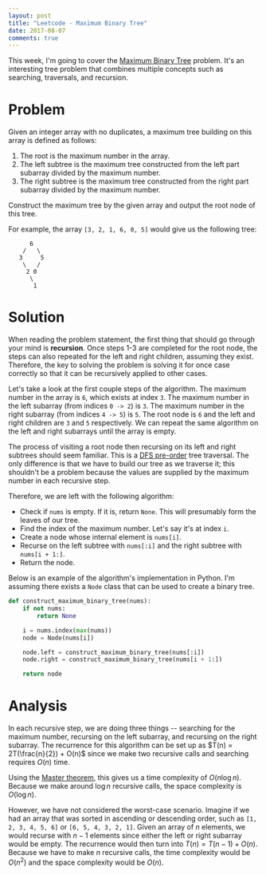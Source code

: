 ```yaml
---
layout: post
title: "Leetcode - Maximum Binary Tree"
date: 2017-08-07
comments: true
---
```


This week, I'm going to cover the [Maximum Binary Tree](https://leetcode.com/contest/leetcode-weekly-contest-44/problems/maximum-binary-tree/) problem. It's an interesting tree problem that combines multiple concepts such as searching, traversals, and recursion.

# Problem

Given an integer array with no duplicates, a maximum tree building on this array is defined as follows:

1. The root is the maximum number in the array.
2. The left subtree is the maximum tree constructed from the left part subarray divided by the maximum number.
3. The right subtree is the maximum tree constructed from the right part subarray divided by the maximum number.

Construct the maximum tree by the given array and output the root node of this tree.

For example, the array `[3, 2, 1, 6, 0, 5]` would give us the following tree:

```text
      6
    /   \
   3     5
    \   /
     2 0
      \
       1
```

# Solution

When reading the problem statement, the first thing that should go through your mind is **recursion**. Once steps 1-3 are completed for the root node, the steps can also repeated for the left and right children, assuming they exist. Therefore, the key to solving the problem is solving it for once case correctly so that it can be recursively applied to other cases.

Let's take a look at the first couple steps of the algorithm. The maximum number in the array is `6`, which exists at index `3`. The maximum number in the left subarray (from indices `0 -> 2`) is `3`. The maximum number in the right subarray (from indices `4 -> 5`) is `5`. The root node is `6` and the left and right children are `3` and `5` respectively. We can repeat the same algorithm on the left and right subarrays until the array is empty.

The process of visiting a root node then recursing on its left and right subtrees should seem familiar. This is a [DFS pre-order](https://en.wikipedia.org/wiki/Tree_traversal#Pre-order) tree traversal. The only difference is that we have to build our tree as we traverse it; this shouldn't be a problem because the values are supplied by the maximum number in each recursive step.

Therefore, we are left with the following algorithm:

- Check if `nums` is empty. If it is, return `None`. This will presumably form the leaves of our tree.
- Find the index of the maximum number. Let's say it's at index `i`.
- Create a node whose internal element is `nums[i]`.
- Recurse on the left subtree with `nums[:i]` and the right subtree with `nums[i + 1:]`.
- Return the node.

Below is an example of the algorithm's implementation in Python. I'm assuming there exists a `Node` class that can be used to create a binary tree.

```python
def construct_maximum_binary_tree(nums):
    if not nums:
        return None

    i = nums.index(max(nums))
    node = Node(nums[i])

    node.left = construct_maximum_binary_tree(nums[:i])
    node.right = construct_maximum_binary_tree(nums[i + 1:])

    return node
```

# Analysis

In each recursive step, we are doing three things -- searching for the maximum number, recursing on the left subarray, and recursing on the right subarray. The recurrence for this algorithm can be set up as $T(n) = 2T(\frac{n}{2}) + O(n)$ since we make two recursive calls and searching requires $O(n)$ time.

Using the [Master theorem](https://en.wikipedia.org/wiki/Master_theorem), this gives us a time complexity of $O(n \log n)$. Because we make around $\log n$ recursive calls, the space complexity is $O(\log n)$.

However, we have not considered the worst-case scenario. Imagine if we had an array that was sorted in ascending or descending order, such as `[1, 2, 3, 4, 5, 6]` or `[6, 5, 4, 3, 2, 1]`. Given an array of $n$ elements, we would recurse with $n - 1$ elements since either the left or right subarray would be empty. The recurrence would then turn into $T(n) = T(n - 1) + O(n)$. Because we have to make $n$ recursive calls, the time complexity would be $O(n^2)$ and the space complexity would be $O(n)$.

